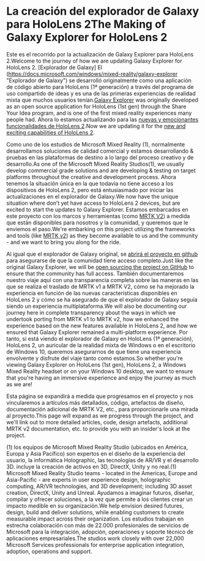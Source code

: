 # <a name="the-making-of-galaxy-explorer-for-hololens-2"></a><span data-ttu-id="51fbf-101">La creación del explorador de Galaxy para HoloLens 2</span><span class="sxs-lookup"><span data-stu-id="51fbf-101">The Making of Galaxy Explorer for HoloLens 2</span></span>

<span data-ttu-id="51fbf-102">Este es el recorrido por la actualización de Galaxy Explorer para HoloLens 2.</span><span class="sxs-lookup"><span data-stu-id="51fbf-102">Welcome to the journey of how we are updating Galaxy Explorer for HoloLens 2.</span></span> <span data-ttu-id="51fbf-103">[Explorador de Galaxy] El (https://docs.microsoft.com/windows/mixed-reality/galaxy-explorer "Explorador de Galaxy") se desarrolló originalmente como una aplicación de código abierto para HoloLens (1ª generación) a través del programa de uso compartido de ideas y es una de las primeras experiencias de realidad mixta que muchos usuarios tenían.</span><span class="sxs-lookup"><span data-stu-id="51fbf-103">[Galaxy Explorer](https://docs.microsoft.com/windows/mixed-reality/galaxy-explorer "Galaxy Explorer") was originally developed as an open source application for HoloLens (1st gen) through the Share Your Idea program, and is one of the first mixed reality experiences many people had.</span></span> <span data-ttu-id="51fbf-104">Ahora lo estamos actualizando para las [nuevas y emocionantes funcionalidades de HoloLens 2](https://www.microsoft.com/hololens/hardware).</span><span class="sxs-lookup"><span data-stu-id="51fbf-104">Now we are updating it for the [new and exciting capabilities of HoloLens 2](https://www.microsoft.com/hololens/hardware).</span></span>

<span data-ttu-id="51fbf-105">Como uno de los estudios de Microsoft Mixed Reality (1), normalmente desarrollamos soluciones de calidad comercial y estamos desarrollando & pruebas en las plataformas de destino a lo largo del proceso creativo y de desarrollo.</span><span class="sxs-lookup"><span data-stu-id="51fbf-105">As one of the Microsoft Mixed Reality Studios(1), we usually develop commercial grade solutions and are developing & testing on target platforms throughout the creative and development process.</span></span> <span data-ttu-id="51fbf-106">Ahora tenemos la situación única en la que todavía no tiene acceso a los dispositivos de HoloLens 2, pero está entusiasmado por iniciar las actualizaciones en el explorador de Galaxy.</span><span class="sxs-lookup"><span data-stu-id="51fbf-106">We now have the unique situation where don’t yet have access to HoloLens 2 devices, but are excited to start the updates to Galaxy Explorer.</span></span> <span data-ttu-id="51fbf-107">Estamos embarcados en este proyecto con los marcos y herramientas (como [MRTK V2](https://microsoft.github.io/MixedRealityToolkit-Unity/Documentation/GettingStartedWithTheMRTK.html)) a medida que están disponibles para nosotros y la comunidad, y queremos que le enviemos el paso.</span><span class="sxs-lookup"><span data-stu-id="51fbf-107">We're embarking on this project utilizing the frameworks and tools (like [MRTK v2](https://microsoft.github.io/MixedRealityToolkit-Unity/Documentation/GettingStartedWithTheMRTK.html)) as they become available to us and the community - and we want to bring you along for the ride.</span></span>

<span data-ttu-id="51fbf-108">Al igual que el explorador de Galaxy original, se [abrirá el proyecto en github](https://github.com/Microsoft/GalaxyExplorer) para asegurarse de que la comunidad tiene acceso completo.</span><span class="sxs-lookup"><span data-stu-id="51fbf-108">Just like the original Galaxy Explorer, we will be [open sourcing the project on GitHub](https://github.com/Microsoft/GalaxyExplorer) to ensure that the community has full access.</span></span> <span data-ttu-id="51fbf-109">También documentaremos nuestro viaje aquí con una transparencia completa sobre las maneras en las que se realiza el traslado de MRTK v1 a MRTK V2, cómo se ha mejorado la experiencia en función de las nuevas características disponibles en HoloLens 2 y cómo se ha asegurado de que el explorador de Galaxy seguía siendo un experiencia multiplataforma.</span><span class="sxs-lookup"><span data-stu-id="51fbf-109">We will also be documenting our journey here in complete transparency about the ways in which we undertook porting from MRTK v1 to MRTK v2, how we enhanced the experience based on the new features available in HoloLens 2, and how we ensured that Galaxy Explorer remained a multi-platform experience.</span></span> <span data-ttu-id="51fbf-110">Por tanto, si está viendo el explorador de Galaxy en HoloLens (1ª generación), HoloLens 2, un auricular de la realidad mixta de Windows o en el escritorio de Windows 10, queremos asegurarnos de que tiene una experiencia envolvente y disfrute del viaje tanto como estamos.</span><span class="sxs-lookup"><span data-stu-id="51fbf-110">So whether you're viewing Galaxy Explorer on HoloLens (1st gen), HoloLens 2, a Windows Mixed Reality headset or on your Windows 10 desktop, we want to ensure that you're having an immersive experience and enjoy the journey as much as we are!</span></span>

<span data-ttu-id="51fbf-111">Esta página se expandirá a medida que progresamos en el proyecto y nos vincularemos a artículos más detallados, código, artefactos de diseño, documentación adicional de MRTK V2, etc., para proporcionarle una mirada al proyecto.</span><span class="sxs-lookup"><span data-stu-id="51fbf-111">This page will expand as we progress through the project, and we'll link out to more detailed articles, code, design artefacts, additional MRTK v2 documentation, etc. to provide you with an insider's look at the project.</span></span>



<span data-ttu-id="51fbf-112">(1) los equipos de Microsoft Mixed Reality Studio (ubicados en América, Europa y Asia Pacífico) son expertos en el diseño de la experiencia del usuario, la informática Holographic, las tecnologías de AR/VR y el desarrollo 3D. incluye la creación de activos en 3D, DirectX, Unity y no real.</span><span class="sxs-lookup"><span data-stu-id="51fbf-112">(1) Microsoft Mixed Reality Studio teams - located in the Americas, Europe and Asia-Pacific - are experts in user experience design, holographic computing, AR/VR technologies, and 3D development; including 3D asset creation, DirectX, Unity and Unreal.</span></span> <span data-ttu-id="51fbf-113">Ayudamos a imaginar futuros, diseñar, compilar y ofrecer soluciones, a la vez que permite a los clientes crear un impacto medible en su organización.</span><span class="sxs-lookup"><span data-stu-id="51fbf-113">We help envision desired futures, design, build and deliver solutions, while enabling customers to create measurable impact across their organization.</span></span> <span data-ttu-id="51fbf-114">Los estudios trabajan en estrecha colaboración con más de 22.000 profesionales de servicios de Microsoft para la integración, adopción, operaciones y soporte técnico de aplicaciones empresariales.</span><span class="sxs-lookup"><span data-stu-id="51fbf-114">The studios work closely with over 22,000 Microsoft Services professionals for enterprise application integration, adoption, operations and support.</span></span>
